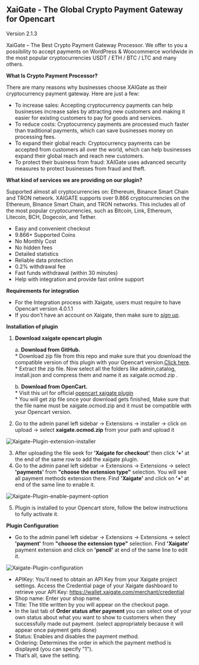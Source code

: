 XaiGate - The Global Crypto Payment Gateway for Opencart
-----------------------------------------------------------

Version 2.1.3

XaiGate – The Best Crypto Payment Gateway Processor. We offer to you a possibility to accept payments on WordPress & Woocommerce worldwide in the most popular cryptocurrencies USDT / ETH / BTC / LTC and many others.

**What Is Crypto Payment Processor?**

There are many reasons why businesses choose XAIGate as their cryptocurrency payment gateway. Here are just a few:

- To increase sales: Accepting cryptocurrency payments can help businesses increase sales by attracting new customers and making it easier for existing customers to pay for goods and services.
- To reduce costs: Cryptocurrency payments are processed much faster than traditional payments, which can save businesses money on processing fees.
- To expand their global reach: Cryptocurrency payments can be accepted from customers all over the world, which can help businesses expand their global reach and reach new customers.
- To protect their business from fraud: XAIGate uses advanced security measures to protect businesses from fraud and theft.


**What kind of services we are providing on our plugin?**

Supported almost all cryptocurrencies on: Ethereum, Binance Smart Chain and TRON network. XAIGATE supports over 9.866 cryptocurrencies on the Ethereum, Binance Smart Chain, and TRON networks. This includes all of the most popular cryptocurrencies, such as Bitcoin, Link, Ethereum, Litecoin, BCH, Dogecoin, and Tether.

- Easy and convenient checkout
- 9.866+ Supported Coins
- No Monthly Cost
- No hidden fees
- Detailed statistics
- Reliable data protection
- 0.2% withdrawal fee
- Fast funds withdrawal (within 30 minutes)
- Help with integration and provide fast online support

**Requirements for integration**
* For the Integration process with Xaigate, users must require to have  Opencart version 4.0.1.1
* If you don’t have an account on Xaigate, then make sure to [*sign up*](https://wallet.xaigate.com/register). 

**Installation of plugin**
1. **Download xaigate opencart plugin** 
	
	a. **Download from GitHub.**<br> 
		* Download zip file from this repo and make sure that you download the compatible version of this plugin with your Opencart version.[Click here](https://github.com/XAIGATE/opencart/releases).<br> 
		* Extract the zip file. Now select all the folders like admin,catalog, install.json and compress them and name it as xaigate.ocmod.zip .<br>
	
	b. **Download from OpenCart.**<br> 
		* Visit this url for official [opencart xaigate plugin](https://www.opencart.com/index.php?route=marketplace/extension/info&extension_id=45911)<br> 
		* You will get zip file once your download gets finished, Make sure that the file name must be xaigate.ocmod.zip and it must be compatible with your Opencart version.
		
2. Go to the admin panel left sidebar -> Extensions -> installer -> click on upload -> select **xaigate.ocmod.zip** from your path and upload it

![Xaigate-Plugin-extension-installer](https://www.xaigate.com/wp-content/uploads/2024/03/opencart-config-2.png)

3. After uploading the file seek for **‘Xaigate for checkout’** then click **‘+’** at the end of the same row to add the xaigate plugin.
4. Go to the admin panel left sidebar -> Extensions -> Extensions -> select **'payments'** from **"choose the extension type"** selection. You will see all payment methods extension there. Find **'Xaigate'** and click on **'+'** at end of the same line to enable it.

![Xaigate-Plugin-enable-payment-option](https://www.xaigate.com/wp-content/uploads/2024/03/opencart-config-3.png)

5. Plugin is installed to your Opencart store, follow the below instructions to fully activate it.

**Plugin Configuration**
* Go to the admin panel left sidebar -> Extensions -> Extensions -> select **'payment'** from **"choose the extension type"** selection. Find **'Xaigate'** payment extension and click on **'pencil'** at end of the same line to edit it.

![Xaigate-Plugin-configuration](https://www.xaigate.com/wp-content/uploads/2024/03/opencart-config-4.png)

* APIKey: You'll need to obtain an API Key from your Xaigate project settings. Access the Credential page of your Xaigate dashboard to retrieve your API Key: https://wallet.xaigate.com/merchant/credential
* Shop name: Enter your shop name.
* Title: The title written by you will appear on the checkout page.
* In the last tab of **Order status after payment** you can select one of your own status about what you want to show to customers when they successfully made out payment. 
(select appropriately because it will appear once payment gets done)
* Status: Enables and disables the payment method.
* Ordering: Determines the order in which the payment method is displayed (you can specify "1").
* That’s all, save the setting.